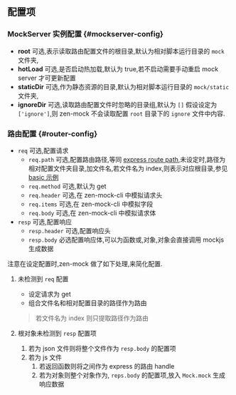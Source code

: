 
## 配置项
### MockServer 实例配置 {#mockserver-config}
* **root** 可选,表示读取路由配置文件的根目录,默认为相对脚本运行目录的 `mock` 文件夹,
* **hotLoad** 可选,是否启动热加载,默认为 true,若不启动需要手动重启 mock server 才可更新配置
* **staticDir** 可选,作为静态资源的目录,默认为相对脚本运行目录的 `mock/static` 文件夹,
* **ignoreDir** 可选,读取路由配置文件时忽略的目录组,默认为 `[]` 假设设定为 `['ignore']`,则 zen-mock 不会读取配置 `root` 目录下的 `ignore` 文件中内容.


### 路由配置 {#router-config}
* `req` 可选,配置请求
    * `req.path` 可选,配置路由路径,等同 [express route path](http://expressjs.com/en/guide/routing.html#route-paths),未设定时,路径为相对配置文件夹目录,加文件名,若文件名为 index,则表示对应根目录,参见 [basic 示例](../examples/basic/README.md#basic-config)
    * `req.method` 可选,默认为 get
    * `req.header` 可选,在 zen-mock-cli 中模拟请求头
    * `req.items` 可选,在 zen-mock-cli 中模拟字段
    * `req.body` 可选,在 zen-mock-cli 中模拟请求体
* `resp` 可选,配置响应
    * `resp.header` 可选,配置响应头
    * `resp.body` 必选配置响应体,可以为函数或,对象,对象会直接调用 mockjs 生成数据

注意在设定配置时,zen-mock 做了如下处理,来简化配置.

1. 未检测到 `req` 配置
    * 设定请求为 get
    * 组合文件名和相对配置目录的路径作为路由
    
    > 若文件名为 index 则只提取路径作为路由
2. 根对象未检测到 `resp` 配置项
    1. 若为 json 文件则将整个文件作为 `resp.body` 的配置项
    2. 若为 js 文件
        1. 若返回函数则将之间作为 express 的路由 handle
        2. 若为对象则整个对象作为, `reps.body` 的配置项,放入 `Mock.mock` 生成响应数据

